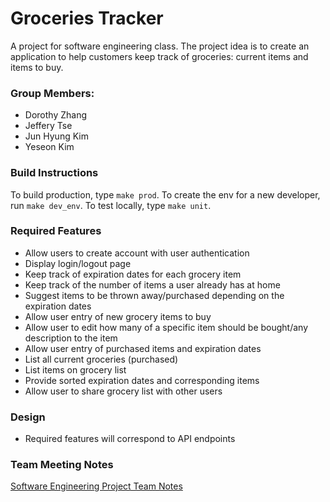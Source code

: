 # Groceries Tracker
A project for software engineering class. The project idea is to create 
an application to help customers keep track of groceries: current items and items to buy.

### Group Members: 
- Dorothy Zhang
- Jeffery Tse
- Jun Hyung Kim
- Yeseon Kim

### Build Instructions
To build production, type `make prod`.
To create the env for a new developer, run `make dev_env`.
To test locally, type `make unit`.

### Required Features
- Allow users to create account with user authentication
- Display login/logout page
- Keep track of expiration dates for each grocery item
- Keep track of the number of items a user already has at home
- Suggest items to be thrown away/purchased depending on the expiration dates
- Allow user entry of new grocery items to buy
- Allow user to edit how many of a specific item should be bought/any description to the item 
- Allow user entry of purchased items and expiration dates
- List all current groceries (purchased)
- List items on grocery list
- Provide sorted expiration dates and corresponding items
- Allow user to share grocery list with other users

### Design
- Required features will correspond to API endpoints

### Team Meeting Notes
[Software Engineering Project Team Notes](https://docs.google.com/document/d/11KMQVGyT2PAPuXw1jjtB6jfMHi0jvwKVs2K-rYYlDuw/edit?usp=sharing)
